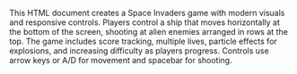 This HTML document creates a Space Invaders game with modern visuals and responsive controls. Players control a ship that moves horizontally at the bottom of the screen, shooting at alien enemies arranged in rows at the top. The game includes score tracking, multiple lives, particle effects for explosions, and increasing difficulty as players progress. Controls use arrow keys or A/D for movement and spacebar for shooting.

<!-- Generated from commit: b54bb8d969a710bd4febe4a6502ffeb4798e5b2a -->